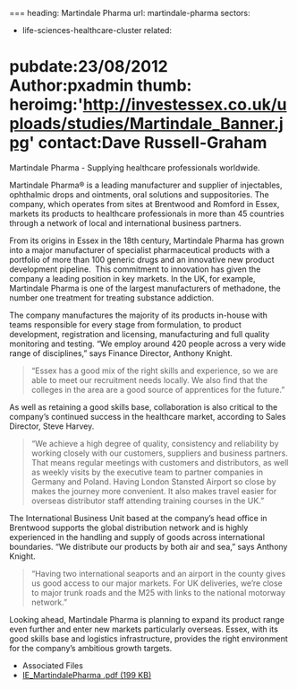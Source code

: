 ===
heading: Martindale Pharma
url: martindale-pharma
sectors:
  - life-sciences-healthcare-cluster
related:

pubdate:23/08/2012
Author:pxadmin
thumb:
heroimg:'http://investessex.co.uk/uploads/studies/Martindale_Banner.jpg'
contact:Dave Russell-Graham
===
 <p>Martindale Pharma - Supplying healthcare professionals worldwide.</p><p>Martindale Pharma® is a leading manufacturer and supplier of injectables, ophthalmic drops and ointments, oral solutions and suppositories. The company, which operates from sites at Brentwood and Romford in Essex, markets its products to healthcare professionals in more than 45 countries through a network of local and international business partners.</p><p>From its origins in Essex in the 18th century, Martindale Pharma has grown into a major manufacturer of specialist pharmaceutical products with a portfolio of more than 100 generic drugs and an innovative new product development pipeline.  This commitment to innovation has given the company a leading position in key markets. In the UK, for example, Martindale Pharma is one of the largest manufacturers of methadone, the number one treatment for treating substance addiction.</p><p>The company manufactures the majority of its products in-house with teams responsible for every stage from formulation, to product development, registration and licensing, manufacturing and full quality monitoring and testing. “We employ around 420 people across a very wide range of disciplines,” says Finance Director, Anthony Knight.</p><blockquote><p>“Essex has a good mix of the right skills and experience, so we are able to meet our recruitment needs locally. We also find that the colleges in the area are a good source of apprentices for the future.”</p></blockquote><p>As well as retaining a good skills base, collaboration is also critical to the company’s continued success in the healthcare market, according to Sales Director, Steve Harvey.</p><blockquote><p>“We achieve a high degree of quality, consistency and reliability by working closely with our customers, suppliers and business partners. That means regular meetings with customers and distributors, as well as weekly visits by the executive team to partner companies in Germany and Poland. Having London Stansted Airport so close by makes the journey more convenient. It also makes travel easier for overseas distributor staff attending training courses in the UK.”</p></blockquote><p>The International Business Unit based at the company’s head office in Brentwood supports the global distribution network and is highly experienced in the handling and supply of goods across international boundaries. “We distribute our products by both air and sea,” says Anthony Knight.</p><blockquote><p>“Having two international seaports and an airport in the county gives us good access to our major markets. For UK deliveries, we’re close to major trunk roads and the M25 with links to the national motorway network.”</p></blockquote><p>Looking ahead, Martindale Pharma is planning to expand its product range even further and enter new markets particularly overseas. Essex, with its good skills base and logistics infrastructure, provides the right environment for the company’s ambitious growth targets.</p> <ul class='downloadable-files'><li class='header'>Associated Files</li><li><a alt='' class='btn' href='http://investessex.co.uk/uploads/studies/IE_MartindalePharma.pdf' target='_blank'>IE_MartindalePharma .pdf <span>(199 KB)</span></a></li></ul>